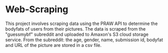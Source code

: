 # Web-Scraping

This project involves scraping data using the PRAW API to determine the bodyfats of users from their pictures. The data is scraped from the "guessmybf" subreddit and uploaded to Amaxon's S3 cloud storage service. From the subreddit: the age, gender, name, submission id, bodyfat and URL of the picture are stored in a csv file.
